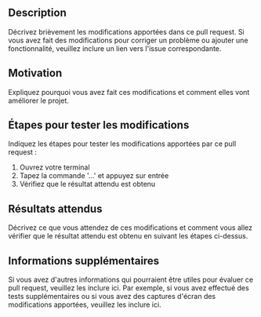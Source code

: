 <!-- BEGIN_SECTION:issue_template -->
## Description

Décrivez brièvement les modifications apportées dans ce pull request. Si vous avez fait des modifications pour corriger un problème ou ajouter une fonctionnalité, veuillez inclure un lien vers l'issue correspondante.

## Motivation

Expliquez pourquoi vous avez fait ces modifications et comment elles vont améliorer le projet.

## Étapes pour tester les modifications

Indiquez les étapes pour tester les modifications apportées par ce pull request :
1. Ouvrez votre terminal
2. Tapez la commande '...' et appuyez sur entrée
3. Vérifiez que le résultat attendu est obtenu

## Résultats attendus

Décrivez ce que vous attendez de ces modifications et comment vous allez vérifier que le résultat attendu est obtenu en suivant les étapes ci-dessus.

<!-- BEGIN_SECTION:optional -->
## Informations supplémentaires

Si vous avez d'autres informations qui pourraient être utiles pour évaluer ce pull request, veuillez les inclure ici. Par exemple, si vous avez effectué des tests supplémentaires ou si vous avez des captures d'écran des modifications apportées, veuillez les inclure ici.
<!-- END_SECTION:optional -->

<!-- END_SECTION:issue_template -->
